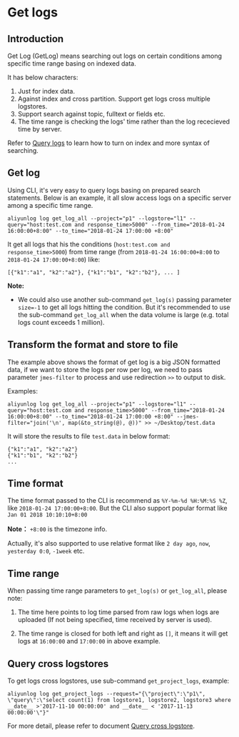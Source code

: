 # Get logs

## Introduction

Get Log (GetLog) means searching out logs on certain conditions among specific time range basing on indexed data.

It has below characters:

1. Just for index data.
2. Against index and cross partition. Support get logs cross multiple logstores.
3. Support search against topic, fulltext or fields etc.
4. The time range is checking the logs' time rather than the log rececieved time by server.

Refer to [Query logs](https://www.alibabacloud.com/help/doc-detail/43772.htm) to learn how to turn on index and more syntax of searching.

## Get log
Using CLI, it's very easy to query logs basing on prepared search statements. Below is an example, it all slow access logs on a specific server among a specific time range.

```shell
aliyunlog log get_log_all --project="p1" --logstore="l1" --query="host:test.com and response_time>5000" --from_time="2018-01-24 16:00:00+8:00" --to_time="2018-01-24 17:00:00 +8:00"
```

It get all logs that his the conditions (`host:test.com and response_time>5000`) from time range (from `2018-01-24 16:00:00+8:00` to `2018-01-24 17:00:00+8:00`) like:

```shell
[{"k1":"a1", "k2":"a2"}, {"k1":"b1", "k2":"b2"}, ... ]
```

**Note:** 
- We could also use another sub-command `get_log(s)` passing parameter `size=-1` to get all logs hitting the condition. But it's recommended to use the sub-command `get_log_all` when the data volume is large (e.g. total logs count exceeds 1 million).


## Transform the format and store to file
The example above shows the format of get log is a big JSON formatted data, if we want to store the logs per row per log,  we need to pass parameter `jmes-filter` to process and use redirection `>>` to output to disk. 

Examples:

```shell
aliyunlog log get_log_all --project="p1" --logstore="l1" --query="host:test.com and response_time>5000" --from_time="2018-01-24 16:00:00+8:00" --to_time="2018-01-24 17:00:00 +8:00" --jmes-filter="join('\n', map(&to_string(@), @))" >> ~/Desktop/test.data
``` 

It will store the results to file `test.data` in below format:

```shell
{"k1":"a1", "k2":"a2"}
{"k1":"b1", "k2":"b2"}
...
```

## Time format
The time format passed to the CLI is recommend as `%Y-%m-%d %H:%M:%S %Z`, like `2018-01-24 17:00:00+8:00`. But the CLI also support popular format like `Jan 01 2018 10:10:10+8:00`

**Note：** `+8:00` is the timezone info.

Actually, it's also supported to use relative format like `2 day ago`, `now`, `yesterday 0:0`, `-1week` etc.

## Time range
When passing time range parameters to `get_log(s)` or `get_log_all`, please note:

1. The time here points to log time parsed from raw logs when logs are uploaded (If not being specified, time received by server is used).  

2. The time range is closed for both left and right as `[]`, it means it will get logs at `16:00:00` and `17:00:00` in above example.


## Query cross logstores

To get logs cross logstores, use sub-command `get_project_logs`, example:


```shell
aliyunlog log get_project_logs --request="{\"project\":\"p1\", \"query\":\"select count(1) from logstore1, logstore2, logstore3 where __date__ >'2017-11-10 00:00:00' and __date__ < '2017-11-13 00:00:00'\"}"
```

For more detail, please refer to document [Query cross logstore](https://www.alibabacloud.com/help/product/62650.htm).
